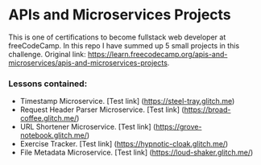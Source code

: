 # APIs and Microservices Projects
This is one of certifications to become fullstack web developer at freeCodeCamp. In this repo I have summed up 5 small projects in this challenge. Original link: https://learn.freecodecamp.org/apis-and-microservices/apis-and-microservices-projects.

### Lessons contained:
  - Timestamp Microservice. [Test link] (https://steel-tray.glitch.me)
  - Request Header Parser Microservice. [Test link] (https://broad-coffee.glitch.me/)
  - URL Shortener Microservice. [Test link] (https://grove-notebook.glitch.me/)
  - Exercise Tracker. [Test link] (https://hypnotic-cloak.glitch.me/)
  - File Metadata Microservice. [Test link] (https://loud-shaker.glitch.me/)
